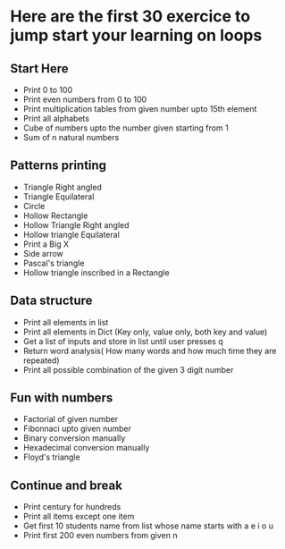 # Here are the first 30 exercice to jump start your learning on loops

## Start Here
- Print 0 to 100
- Print even numbers from 0 to 100
- Print multiplication tables from given number upto 15th element
- Print all alphabets
- Cube of numbers upto the number given starting from 1
- Sum of n natural numbers

## Patterns printing
- Triangle Right angled
- Triangle Equilateral
- Circle
- Hollow Rectangle
- Hollow Triangle Right angled
- Hollow triangle Equilateral
- Print a Big X
- Side arrow
- Pascal's triangle
- Hollow triangle inscribed in a Rectangle

## Data structure 
- Print all elements in list
- Print all elements in Dict (Key only, value only, both key and value)
- Get a list of inputs and store in list until user presses q
- Return word analysis( How many words and how much time they are repeated)
- Print all possible combination of the given 3 digit number

## Fun with numbers
- Factorial of given number 
- Fibonnaci upto given number
- Binary conversion manually
- Hexadecimal conversion manually
- Floyd's triangle

## Continue and break
- Print century for hundreds
- Print all items except one item
- Get first 10 students name from list whose name starts with a e i o u
- Print first 200 even numbers from given n 
